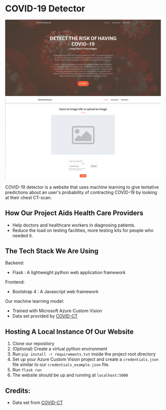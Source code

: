 # COVID-19 Detector

![front_page](./front_page.png)
![user_input](./user_input.png)

COVID-19 detector is a website that uses machine learning to give tentative predictions about an user's probability of contracting COVID-19 by looking at their chest CT-scan.

## How Our Project Aids Health Care Providers
* Help doctors and healthcare workers in diagnosing patients.
* Reduce the load on testing facilities, more testing kits for people who needed it.

## The Tech Stack We Are Using
Backend:
* Flask : A lightweight python web application framework

Frontend:
* Bootstrap 4 : A Javascript web framework

Our machine learning model:
* Trained with Microsoft Azure Custom Vision
* Data set provided by [COVID-CT](https://github.com/UCSD-AI4H/COVID-CT)

## Hosting A Local Instance Of Our Website

1. Clone our repository
2. (Optional) Create a virtual python environment
3. Run ```pip install -r requirements.txt``` inside the project root directory
4. Set up your Azure Custom Vision project and create a `credentials.json` file similar to our `credentials_example.json` file.
5. Run ```flask run```
6. The website should be up and running at `localhost:5000`

## Credits:
+ Data set from [COVID-CT](https://github.com/UCSD-AI4H/COVID-CT)
